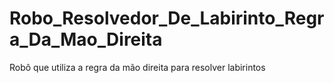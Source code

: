 # Robo_Resolvedor_De_Labirinto_Regra_Da_Mao_Direita
Robô que utiliza a regra da mão direita para resolver labirintos
